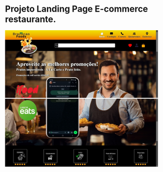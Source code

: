# Projeto Landing Page E-commerce restaurante.

<img src="images/imageReadme/frontpage.jpg" alt="">
<img src="images/imageReadme/frontpage2.jpg" alt="">